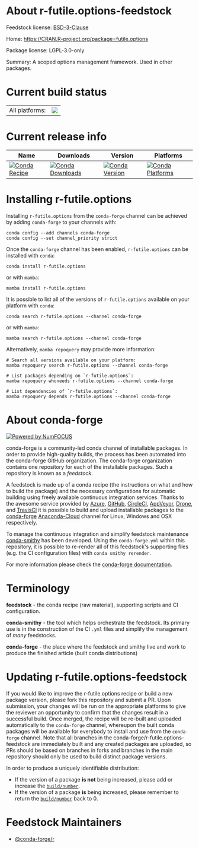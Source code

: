 About r-futile.options-feedstock
================================

Feedstock license: [BSD-3-Clause](https://github.com/conda-forge/r-futile.options-feedstock/blob/main/LICENSE.txt)

Home: https://CRAN.R-project.org/package=futile.options

Package license: LGPL-3.0-only

Summary: A scoped options management framework. Used in other packages.

Current build status
====================


<table><tr><td>All platforms:</td>
    <td>
      <a href="https://dev.azure.com/conda-forge/feedstock-builds/_build/latest?definitionId=1160&branchName=main">
        <img src="https://dev.azure.com/conda-forge/feedstock-builds/_apis/build/status/r-futile.options-feedstock?branchName=main">
      </a>
    </td>
  </tr>
</table>

Current release info
====================

| Name | Downloads | Version | Platforms |
| --- | --- | --- | --- |
| [![Conda Recipe](https://img.shields.io/badge/recipe-r--futile.options-green.svg)](https://anaconda.org/conda-forge/r-futile.options) | [![Conda Downloads](https://img.shields.io/conda/dn/conda-forge/r-futile.options.svg)](https://anaconda.org/conda-forge/r-futile.options) | [![Conda Version](https://img.shields.io/conda/vn/conda-forge/r-futile.options.svg)](https://anaconda.org/conda-forge/r-futile.options) | [![Conda Platforms](https://img.shields.io/conda/pn/conda-forge/r-futile.options.svg)](https://anaconda.org/conda-forge/r-futile.options) |

Installing r-futile.options
===========================

Installing `r-futile.options` from the `conda-forge` channel can be achieved by adding `conda-forge` to your channels with:

```
conda config --add channels conda-forge
conda config --set channel_priority strict
```

Once the `conda-forge` channel has been enabled, `r-futile.options` can be installed with `conda`:

```
conda install r-futile.options
```

or with `mamba`:

```
mamba install r-futile.options
```

It is possible to list all of the versions of `r-futile.options` available on your platform with `conda`:

```
conda search r-futile.options --channel conda-forge
```

or with `mamba`:

```
mamba search r-futile.options --channel conda-forge
```

Alternatively, `mamba repoquery` may provide more information:

```
# Search all versions available on your platform:
mamba repoquery search r-futile.options --channel conda-forge

# List packages depending on `r-futile.options`:
mamba repoquery whoneeds r-futile.options --channel conda-forge

# List dependencies of `r-futile.options`:
mamba repoquery depends r-futile.options --channel conda-forge
```


About conda-forge
=================

[![Powered by
NumFOCUS](https://img.shields.io/badge/powered%20by-NumFOCUS-orange.svg?style=flat&colorA=E1523D&colorB=007D8A)](https://numfocus.org)

conda-forge is a community-led conda channel of installable packages.
In order to provide high-quality builds, the process has been automated into the
conda-forge GitHub organization. The conda-forge organization contains one repository
for each of the installable packages. Such a repository is known as a *feedstock*.

A feedstock is made up of a conda recipe (the instructions on what and how to build
the package) and the necessary configurations for automatic building using freely
available continuous integration services. Thanks to the awesome service provided by
[Azure](https://azure.microsoft.com/en-us/services/devops/), [GitHub](https://github.com/),
[CircleCI](https://circleci.com/), [AppVeyor](https://www.appveyor.com/),
[Drone](https://cloud.drone.io/welcome), and [TravisCI](https://travis-ci.com/)
it is possible to build and upload installable packages to the
[conda-forge](https://anaconda.org/conda-forge) [Anaconda-Cloud](https://anaconda.org/)
channel for Linux, Windows and OSX respectively.

To manage the continuous integration and simplify feedstock maintenance
[conda-smithy](https://github.com/conda-forge/conda-smithy) has been developed.
Using the ``conda-forge.yml`` within this repository, it is possible to re-render all of
this feedstock's supporting files (e.g. the CI configuration files) with ``conda smithy rerender``.

For more information please check the [conda-forge documentation](https://conda-forge.org/docs/).

Terminology
===========

**feedstock** - the conda recipe (raw material), supporting scripts and CI configuration.

**conda-smithy** - the tool which helps orchestrate the feedstock.
                   Its primary use is in the construction of the CI ``.yml`` files
                   and simplify the management of *many* feedstocks.

**conda-forge** - the place where the feedstock and smithy live and work to
                  produce the finished article (built conda distributions)


Updating r-futile.options-feedstock
===================================

If you would like to improve the r-futile.options recipe or build a new
package version, please fork this repository and submit a PR. Upon submission,
your changes will be run on the appropriate platforms to give the reviewer an
opportunity to confirm that the changes result in a successful build. Once
merged, the recipe will be re-built and uploaded automatically to the
`conda-forge` channel, whereupon the built conda packages will be available for
everybody to install and use from the `conda-forge` channel.
Note that all branches in the conda-forge/r-futile.options-feedstock are
immediately built and any created packages are uploaded, so PRs should be based
on branches in forks and branches in the main repository should only be used to
build distinct package versions.

In order to produce a uniquely identifiable distribution:
 * If the version of a package **is not** being increased, please add or increase
   the [``build/number``](https://docs.conda.io/projects/conda-build/en/latest/resources/define-metadata.html#build-number-and-string).
 * If the version of a package **is** being increased, please remember to return
   the [``build/number``](https://docs.conda.io/projects/conda-build/en/latest/resources/define-metadata.html#build-number-and-string)
   back to 0.

Feedstock Maintainers
=====================

* [@conda-forge/r](https://github.com/conda-forge/r/)


